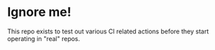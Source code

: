 # Ignore me!

This repo exists to test out various CI related actions before they start operating in "real" repos.

<!--

ponylang/action-testing@0.17.0

-->
